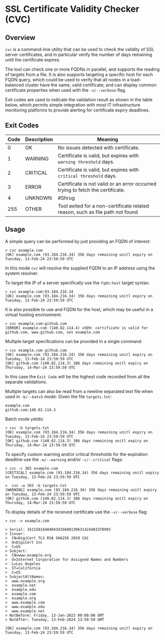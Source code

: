 # SSL Certificate Validity Checker (CVC)
## Overview
`cvc` is a command-line utility that can be used to check the validity of SSL server certificates, and in particular verify the number of days remaining until the certificate expires. 

The tool can check one or more FQDNs in parallel, and supports the reading of targets from a file. It is also supports targeting a specific host for each FQDN query, which could be used to verify that all nodes in a load-balanced cluster have the same, valid certificate; and can display common certificate properties when used with the `-v/--verbose` flag.

Exit codes are used to indicate the validation result as shown in the table below, which permits simple integration with most IT infrastructure monitoring platforms to provide alerting for certificate expiry deadlines.

## Exit Codes
| Code | Description | Meaning |
| - | - | - |
| 0 | OK | No issues detected with certificate. |
| 1 | WARNING | Certificate is valid, but expires with `warning threshold` days. |
| 2 | CRITICAL | Certificate is valid, but expires with `critical threshold` days. |
| 3 | ERROR | Certificate is not valid or an error occurred trying to fetch the certificate.
| 4 | UNKNOWN | #Shrug |
| 255 | OTHER | Tool exited for a non-certificate related reason, such as file path not found |

## Usage
A simple query can be performed by just providing an FQDN of interest:
```
> cvc example.com
[OK] example.com (93.184.216.34) 356 days remaining unitl expiry on Tuesday, 13-Feb-24 23:59:59 UTC
```
In this mode `cvc` will resolve the supplied FQDN to an IP address using the system resolver.

To target the IP of a server specifically use the `fqdn:host` target syntax:
```
> cvc example.com:93.184.216.34
[OK] example.com (93.184.216.34) 356 days remaining unitl expiry on Tuesday, 13-Feb-24 23:59:59 UTC
```
It is also possible to use and FQDN for the host, which may be useful in a virtual hosting environment:
```
> cvc example.com:github.com
[ERROR] example.com (140.82.114.4) x509: certificate is valid for github.com, www.github.com, not example.com
```

Multiple target specifications can be provided in a single command:
```
> cvc example.com github.com
[OK] example.com (93.184.216.34) 356 days remaining unitl expiry on Tuesday, 13-Feb-24 23:59:59 UTC
[OK] github.com (140.82.114.3) 386 days remaining unitl expiry on Thursday, 14-Mar-24 23:59:59 UTC
```
In this case the `Exit Code` will be the highest code recorded from all the separate validations.

Multiple targets can also be read from a newline separated text file when used in `-b/--batch` mode:
Given the file `targets.txt`:
```
example.com
github.com:140.82.114.3
```
Batch mode yields:
```
> cvc -b targets.txt
[OK] example.com (93.184.216.34) 356 days remaining unitl expiry on Tuesday, 13-Feb-24 23:59:59 UTC
[OK] github.com (140.82.114.3) 386 days remaining unitl expiry on Thursday, 14-Mar-24 23:59:59 UTC
```

To specify custom warning and/or critical thresholds for  the expiration deadline use the `-w/--warning`  and/or `-c/--critical` flags:
```
> cvc -c 365 example.com
[CRITICAL] example.com (93.184.216.34) 356 days remaining unitl expiry on Tuesday, 13-Feb-24 23:59:59 UTC

>  cvc -w 365 -b targets.txt
[WARNING] example.com (93.184.216.34) 356 days remaining unitl expiry on Tuesday, 13-Feb-24 23:59:59 UTC
[OK] github.com (140.82.114.3) 386 days remaining unitl expiry on Thursday, 14-Mar-24 23:59:59 UTC

```

To display details of the received certificate use the `-v/--verbose` flag:
```
> cvc -v example.com

> Serial: 16115816404043435608139631424403370993
> Issuer:
>  CN=DigiCert TLS RSA SHA256 2020 CA1
>  O=DigiCert Inc
>  C=US
> Subject:
>  CN=www.example.org
>  O=Internet Corporation for Assigned Names and Numbers
>  L=Los Angeles
>  ST=California
>  C=US
> SubjectAltNames:
>  www.example.org
>  example.net
>  example.edu
>  example.com
>  example.org
>  www.example.com
>  www.example.edu
>  www.example.net
> NotBefore: Friday, 13-Jan-2023 00:00:00 GMT
> NotAfter: Tuesday, 13-Feb-2024 23:59:59 GMT

[OK] example.com (93.184.216.34) 356 days remaining unitl expiry on Tuesday, 13-Feb-24 23:59:59 UTC
```
